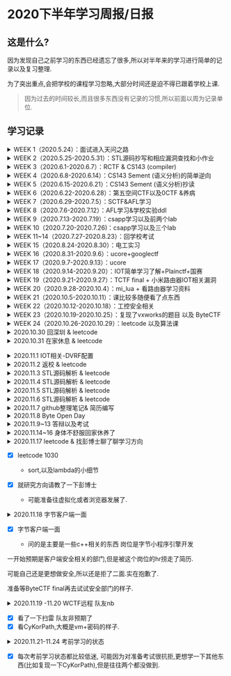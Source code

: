 # 2020下半年学习周报/日报

## 这是什么?

因为发现自己之前学习的东西已经遗忘了很多,所以对半年来的学习进行简单的记录以及复习整理.

为了突出重点,会把学校的课程学习忽略,大部分时间还是迫不得已跟着学校上课.

> 因为过去的时间较长,而且很多东西没有记录的习惯,所以前面以周为记录单位.

## 学习记录

<details>
<summary>WEEK 1（2020.5.24）：面试进入天问之路</summary>

- [x] 面试 : 感谢sakura师傅收留了菜菜的我
</details>

<details>
<summary>WEEK 2（2020.5.25-2020.5.31）：STL源码抄写和相应漏洞查找和小作业</summary>

- [x] stl源码剖析: 观看了mooc视频

  [项目地址](https://github.com/whhhite/skr_university_learning_record/tree/master/stl)

- [ ] 待完善 : 这时候抄这个还是懵懵懂懂的,等以后会回来重新看一遍. --(week25 working)
</details>

<details>
<summary>WEEK 3（2020.6.1-2020.6.7）：RCTF & CS143 (compiler) </summary>

- [x] Lexer: 词法分析

  编写词法分析器`flex`脚本,输出对应的C++源码,再编译为`lexer`. 通过正则语法,将字符串转化为token.

  [项目地址](https://github.com/whhhite/skr_university_learning_record/tree/master/compiler/PA2)

- [x] Parser: 语法分析

  通过编写`bison`脚本,构建一个由Token简单组合起来的AST抽象语法分析树.

  [项目地址](https://github.com/whhhite/skr_university_learning_record/tree/master/compiler/PA3)

  </details>

<details>
<summary>WEEK 4（2020.6.8-2020.6.14）：CS143 Sement (语义分析)的简单逆向</summary>

- [x] Sement: 语义分析
	因为无从下手,所以和师傅们一起简单的进行逆向.
</details>

<details>
<summary>WEEK 5（2020.6.15-2020.6.21）：CS143 Sement (语义分析)抄读 </summary>

- [x] Sement: 语义分析

  将语法分析生成的AST进行二次处理,并且捕获所有剩余的错误

  [项目地址](https://github.com/whhhite/skr_university_learning_record/tree/master/compiler/PA4)

  </details>

<details>
<summary>WEEK 6（2020.6.22-2020.6.28）：第五空间CTF以及0CTF &养病</summary>
</details>

<details>
<summary>WEEK 7（2020.6.29-2020.7.5）：SCTF&AFL学习</summary>

- [x] AFL的入门学习 : [相关记录](https://github.com/whhhite/skr_university_learning_record/blob/master/afl/README.md)
</details>

<details>
<summary>WEEK 8（2020.7.6-2020.7.12）：AFL学习&学校实验ddl</summary>

- [x] AFL的略深入学习: 

  [关于Adobe的fuzz学习记录](https://github.com/whhhite/skr_university_learning_record/blob/master/afl/50%20CVEs%20in%2050%20Days%20Fuzzing%20Adobe%20Reader.md)

  [关于gdi+的fuzz学习记录](https://github.com/whhhite/skr_university_learning_record/blob/master/afl/gdi%2B.md)

  </details>

<details>
<summary>WEEK 9（2020.7.13-2020.7.19）：csapp学习以及前两个lab </summary>

- [x] csapp: 1~2章

  * [第一章](https://github.com/whhhite/skr_university_learning_record/tree/master/csapp/%E7%AC%AC%E4%B8%80%E7%AB%A0) 计算机系统漫游
  * [第二章](https://github.com/whhhite/skr_university_learning_record/tree/master/csapp/%E7%AC%AC%E4%BA%8C%E7%AB%A0) 信息的表示和处理

- [x] lab: lab1~2

  * [datalab](https://github.com/whhhite/skr_university_learning_record/blob/master/csapp/lab/datalab.md) 用位运算实现一些功能
  * [boomlab](https://github.com/whhhite/skr_university_learning_record/blob/master/csapp/lab/bomb.md) gdb实现逆向分析

  </details>

<details>
<summary>WEEK 10（2020.7.20-2020.7.26)：csapp学习以及三个lab</summary>

- [x] csapp: 3~5章
  * [第三章](https://github.com/whhhite/skr_university_learning_record/tree/master/csapp/%E7%AC%AC%E4%B8%89%E7%AB%A0) 程序的机器级表示
  * [第四章](https://github.com/whhhite/skr_university_learning_record/tree/master/csapp/%E7%AC%AC%E4%B8%89%E7%AB%A0) 处理器体系结构
  * [第五章](https://github.com/whhhite/skr_university_learning_record/tree/master/csapp/%E7%AC%AC%E4%B8%89%E7%AB%A0) 优化程序性能
  * [第六章](https://github.com/whhhite/skr_university_learning_record/tree/master/csapp/%E7%AC%AC%E5%85%AD%E7%AB%A0) 存储器层次结构
- [x] lab: lab3~5
  * [attack lab](https://github.com/whhhite/skr_university_learning_record/blob/master/csapp/lab/attack.md) Code injection && ROP
  * [arch lab](https://github.com/whhhite/skr_university_learning_record/blob/master/csapp/lab/archlab.md) 
  * [cache lab](https://github.com/whhhite/skr_university_learning_record/blob/master/csapp/lab/cache.md)
    </details>

<details>
<summary>WEEK 11~14（2020.7.27-2020.8.23）：回学校考试</summary>
</details>

<details>
<summary>WEEK 15（2020.8.24-2020.8.30）：电工实习</summary>
</details>

<details>
<summary>WEEK 16（2020.8.31-2020.9.6）：ucore+googlectf</summary>

- [x] ucore : lab1~2

  - [ ] [lab1](https://github.com/whhhite/skr_university_learning_record/blob/master/ucore/lab1.md) 
  - [ ] lab2 (后续笔记忘记传github丢了...后面再补) 
- [x] googlectf : [SIMD](https://github.com/whhhite/skr_university_learning_record/tree/master/CTF/2020%20googlectf)&&sprint
</details>

<details>
<summary>WEEK 17（2020.9.7-2020.9.13）：ucore</summary>

- [x] ucore : lab3
</details>


<details>
<summary>WEEK 18（2020.9.14-2020.9.20）：IOT简单学习了解+Plainctf+国赛</summary>

- [x] IOT:  简单学习
- [x] PlainCTF: reee
- [x] 国赛: 周末两天  
</details>

<details>
<summary>WEEK 19（2020.9.21-2020.9.27）：TCTF final + 小米路由器IOT相关漏洞</summary>

- [x] TCTF final :  unlimited.
- [x]  [小米CVE-2020-11959](https://github.com/whhhite/skr_university_learning_record/blob/master/iot/%E5%B0%8F%E7%B1%B3%E8%B7%AF%E7%94%B1%E5%99%A8%E5%AD%A6%E4%B9%A0%E8%AE%B0%E5%BD%95.md) : 学习记录
</details>

<details>
<summary>WEEK 20（2020.9.28-2020.10.4）：mi_lua + 看路由器学习资料</summary>

- [x] [mi_lua](https://github.com/whhhite/skr_university_learning_record/blob/master/iot/%E5%B0%8F%E7%B1%B3%E8%B7%AF%E7%94%B1%E5%99%A8%E5%AD%A6%E4%B9%A0%E8%AE%B0%E5%BD%95.md) : 简单学习
- [x] 看了点路由器相关的资料 
</details>

<details>
<summary>WEEK 21（2020.10.5-2020.10.11）：课比较多随便看了点东西</summary>
</details>

<details>
<summary>WEEK 22（2020.10.12-2020.10.18）：工控安全相关</summary>

- [x] 看了点vxworks的资料

- [x] 安全客2020季刊/第三期/工控安全部分

  > 参考资料:  https://static.anquanke.com/download/b/security-geek-2020-q3.pdf 

  Q: 为什么越来越重视工控安全

  A: 工控设备的传统通信方式(无线电和电缆)转向基于IP的系统(接入互联网).随着接入互联网的设备越来越多,逐渐的构成了工业互联网体系.但是其中的设备大多更新迭代困难,所以会存在很多安全缺陷,一旦出现安全事件,影响巨大.

  > 后续的关于工控文章(包括协议)对于本人现阶段来说有点超前,先在此mark,等以后学习了更多之后再补充. 

  </details>

<details>
<summary>WEEK 23（2020.10.19-2020.10.25）：复现了vxworks的题目 以及 ByteCTF </summary>

- [x] [复现了NOE 771固件以及分析](https://github.com/whhhite/skr_university_learning_record/blob/master/iot/%E5%85%B3%E4%BA%8E%E6%96%BD%E8%80%90%E5%BE%B7NOE%20771%E5%9B%BA%E4%BB%B6%E7%9A%84%E5%88%86%E6%9E%90.md)
- [x] 打了ByteCTF的两道题目
</details>

<details>
<summary>WEEK 24（2020.10.26-2020.10.29）：leetcode 以及算法课</summary>

- [x] leetcode: 
	因为要差不多开始准备寒假实习, 刷一下算法
	
	* 11 盛水的容器
	  * 双指针的用法.
	* 104 二叉树的最大深度
	  * 简易递归
	* 144 二叉树的前序遍历
	* 1207 独一无二的出现次数
	  * set的用法
	* 129 求根到叶子节点数字之和
	  * dfs
	
- [x] 报了个算法 体验班简单学习了一下(链表,树,以及递归) 

  * 讲链表的时候提到了跳表,.
    * 跳表的思想是二分查找. 它插入/删除/搜索都是O(logn). 
    * 原理是索引, 通过升维,用空间来换时间.
    * 缺点是维护成本比较高,空间复杂度为O(n)
    * 同时有提到Leetcode 146 LRU cache和 Redis skip list 晚点去看一下
  * 时间复杂度
    * 主定理
    * 二分查找 O(logn) 二叉树遍历 O(n) 二维矩阵 O(n) 归并排序 O(nlogn)
    * 讲题例子是爬楼梯
  * 递归
    * 四步骤
      * 终止条件
      * 获取当前数据
      * 进一步递归
      * 回溯
  
  </details>

<details>
<summary>2020.10.30 回深圳 & leetcode </summary>

* leetcode 463 岛屿的周长
  * 迭代

</details>

<details>
<summary>2020.10.31 在家休息 & leetcode </summary>
* 在家里稍微会有点懈怠, 尽量陪陪家里人

* leetcode 380 常数时间插入、删除和获取随机元素

  * 平均复杂度为O(1)下实现insert、remove、getRandom

  * 采用哈希表配合vector存储

  * remove采用置换之后调用vector的pop_back以及哈希表的erase(val)删除元素的键值对

  * random采用下标访问,且没随机种子,所以是固定的
  * 待研究: leetcode 381 题目加上允许重复.
        </details>

<details>
<summary>2020.11.1 IOT相关-DVRF配置 </summary>
* The Damn Vulnerable Router Firmware Project(路由器漏洞练习靶机):
  	对这个靶机平台进行简单学习以及配置,其中遇到了很多配置环境的坑...

* leetcode 140 单词拆分 II 

  * 没做出来 to do

  * 先去看了139 单词拆分 I  

    * 动态规划
    * 剪枝 to do

    </details>


<details>
<summary>2020.11.2 返校 & leetcode </summary>

- [x] 周末回深圳了,周一在路上花了点时间.

- [x] leetcode 349  两个数组的交集

  * 使用unordered_set, 底层是hash表实现的.
  * 要学习别人代码的精简,善于用迭代器.

  </details>

<details>
<summary>2020.11.3 STL源码解析 &  leetcode</summary>

- [x] STL源码解析 第一章
  * STL所实现的是 根据**泛性思维**架设起来的一个概念结构
    * 这个以抽象概念(abstract concepts)为主题而非以实际类(classes)为主体的机构,形成了一个严谨的接口标准.
    * 在此接口之下,任何组件都有最大的独立性,并以所谓迭代器(iterator)胶合起来,或以所谓配接器(adapter)互相配接,或以所谓仿函数(functor)动态选择某种策略
  * C++**classes**允许**自行定义型别**,**templates**允许将**型别参数化**,将两者结合并通过**traits编程技法**,形成了STL的绝佳温床.
- [x] leetcode 941 有效的山脉数组
</details>

<details>
<summary>2020.11.4 STL源码解析 &  leetcode </summary>

- [x] STL源码解析 第二章 上

  * SGI STL 的配置器采用**alloc**而非alllocator

  * 正常内存配置为

    ```
    Class Foo{...};
    Foo *pf = new Foo;
    ```

    * new含两阶段操作:
      * 调用operate new 配置内存
      * 调用Foo::Foo()构造对象内容
    * delete也含两阶段操作:
      * 调用Foo::~Foo()将对象析构
      * 调用::operator delete释放内存

  *  为了精密加工,STL allocator决定将这两阶操作区分开

    * 内存配置操作由 alloc:allocate()负责
    * 内存释放操作由alloc:deallocate()负责
    * 对象构造操作由::construct()负责
    * 对象析构操作由::destroy()负责

  * 配置器定义于<memory>之中,内含

    * #include <stl_alloc.h>                //负责内存空间的配置与释放
    * #include <stl_construct.h>        //负责对象内容的构造与析构

- [x] leetcode 57 插入区间

  * 判断

  </details>

<details>
<summary>2020.11.5 STL源码解析 &  leetcode  </summary>

- [x] STL源码解析 第二章 下

  * 晚点应该会贴个图关于constuct()与destroy()的源码
    * destroy之中有一些**泛化**与**特化**的思想
      * 一个版本为接受一个指针
      * 第二个版本为接受两个迭代器,析构中间部分
      * 第三个版本为判断**trivial destructor** 是否无关痛痒,来决定是否析构.
  * 关于stl_alloc.h
    * 双层级配置器
    * 第二层级用于配置区块过小,为了降低额外负担,采用了复杂的memory pool整理方式.
    * **simple_alloc**作为alloc的接口
    * 关于第一级配置器 **__malloc_alloc_template**的剖析
      * **oom**: out of memory
  * 关于uninitialized_copy/fill
    * "commit or rollback"  (要么构造出所有必要元素,要么不构造任何东西)
    * **POD**(Plain Old Data),标量型别或者传统的C struct型别. 可以采用最有效的复制/填写手法.

- [x] leetcode 127 单词接龙

  * push_back与**emplace_back**

    * push_back先创建元素,再将元素拷贝到容器中

    * emplace_back直接在尾部创建
    
  * 构图: 虚拟节点
    
      </details>

<details>
<summary>2020.11.6 STL源码解析 &   leetcode</summary>

- [x] STL源码解析 第三章 上

  * 迭代器最重要的编程工作就是堆operator * 和operator->进行重载
  * 偏特化

- [x] leetcode 1356 根据数字二进制下 1 的数目排序

  * 改写sort规则

  * 打表

    </details>

<details>
<summary>2020.11.7 github整理笔记& 简历编写  </summary>

- [x] 院运会混志愿时
- [x] [简历](https://github.com/whhhite/study_record/blob/main/简历.md)编写
- [x] github整理笔记 
</details>

<details>
<summary>2020.11.8 Byte Open Day  </summary>

- [x] 参观了一下字节跳动深圳,投了个简历,希望有机会实习
</details>

<details>
<summary>2020.11.9~13 答辩以及考试  </summary>

</details>

<details>
<summary>2020.11.14~16 身体不舒服回家休养了 </summary>

- [x] leetcode 406 根据身高重建队列

  * sort

</details>

<details>
<summary>2020.11.17 leetcode & 找彭博士聊了聊学习方向

- [x] leetcode 1030

  * sort,以及lambda的小细节
  
- [x] 就研究方向请教了一下彭博士

  * 可能准备往虚拟化或者浏览器发展了.

</details>

<details>
<summary>2020.11.18 字节客户端一面

- [x] 字节客户端一面

  * 问的是主要是一些c++相关的东西  岗位是字节小程序引擎开发
  

一开始预期是客户端安全相关的部门,但是被这个岗位的hr捞走了简历.

可能自己还是更想做安全,所以还是拒了二面.实在抱歉了. 

准备等ByteCTF final再去试试安全部门的样子.

</details>

<details>
<summary>2020.11.19 -11.20 WCTF远程 队友nb

- [x] 看了一下扫雷 队友非预期了 
- [x]  看CyKorPath,大概是vm+密码的样子.

</details>

<details>
<summary>2020.11.21-11.24  考前学习的状态

- [x] 每次考前学习状态都比较低迷, 可能因为对准备考试很抗拒,更想学一下其他东西(比如复现一下CyKorPath),但是往往两个都没做到.

</details>